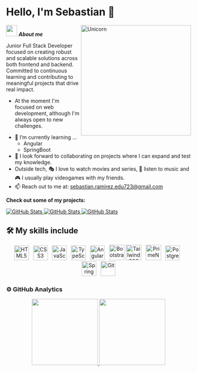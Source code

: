 # Hello, I'm Sebastian 👋

<img align="right" width=300px alt="Unicorn" src="https://c.tenor.com/GN73MKBawZYAAAAi/busy-cute.gif" />

<img src="https://media.giphy.com/media/ObNTw8Uzwy6KQ/giphy.gif" width="30px">&nbsp;***About me***

Junior Full Stack Developer focused on creating robust and scalable solutions across both frontend and backend. Committed to continuous learning and contributing to meaningful projects that drive real impact.

* At the moment I'm focused on web development, although I'm always open to new challenges.
- 🌱 I’m currently learning ...
  - Angular
  - SpringBoot
- 👯 I look forward to collaborating on projects where I can expand and test my knowledge.
- Outside tech, 🎭 I love to watch movies and series, 🎵 listen to music and 🎮 I usually play videogames with my friends.
- 📫 Reach out to me at: <a href="sebastian.ramirez.edu723@gmail.com">sebastian.ramirez.edu723@gmail.com</a>

__Check out some of my projects:__

<div>
  <p>
    <a href="https://github.com/Sebas723/Emprendev-SB">
      <img src="https://github-readme-stats.vercel.app/api/pin/?username=Sebas723&repo=Emprendev-SB" alt="GitHub Stats" />
    </a>
    <a href="https://github.com/Sebas723/Emprendev-SB">
      <img src="https://github-readme-stats.vercel.app/api/pin/?username=Sebas723&repo=Emprendev-Angular" alt="GitHub Stats" />
    </a>
    <a href="https://github.com/Sebas723/Portafolio.git">
      <img src="https://github-readme-stats.vercel.app/api/pin/?username=Sebas723&repo=Portafolio" alt="GitHub Stats" />
    </a>
  </p>
</div>

## 🛠️ My skills include

<div align="center">
  
<img src="https://cdn.jsdelivr.net/gh/devicons/devicon/icons/html5/html5-original.svg" height="40" alt="HTML5"/>
&nbsp;
<img src="https://cdn.jsdelivr.net/gh/devicons/devicon/icons/css3/css3-original.svg" height="40" alt="CSS3"/>
&nbsp;
<img src="https://cdn.jsdelivr.net/gh/devicons/devicon/icons/javascript/javascript-original.svg" height="40" alt="JavaScript"/>
&nbsp;
<img src="https://cdn.jsdelivr.net/gh/devicons/devicon/icons/typescript/typescript-original.svg" height="40" alt="TypeScript"/>
&nbsp;
<img src="https://cdn.jsdelivr.net/gh/devicons/devicon/icons/angularjs/angularjs-original.svg" height="40" alt="Angular"/>
&nbsp;
<img src="https://img.icons8.com/?size=100&id=PndQWK6M1Hjo&format=png&color=000000" height="42" alt="Bootstrap"/>
<img src="https://img.icons8.com/?size=100&id=4PiNHtUJVbLs&format=png&color=000000" height="42" alt="Tailwind CSS"/>
&nbsp;
<img src="https://img.icons8.com/?size=100&id=RJma3mLn7gPS&format=png&color=000000" height="42" alt="PrimeNg"/>
&nbsp;
<img src="https://cdn.jsdelivr.net/gh/devicons/devicon/icons/postgresql/postgresql-original.svg" height="40" alt="PostgreSQL"/>
&nbsp;
<img src="https://cdn.jsdelivr.net/gh/devicons/devicon/icons/spring/spring-original.svg" height="40" alt="Spring Boot"/>
&nbsp;
<img src="https://cdn.jsdelivr.net/gh/devicons/devicon/icons/git/git-original.svg" height="40" alt="Git"/>

</div>

### ⚙️ GitHub Analytics

<p align="center">
<a href="https://github.com/ArisGuimera">
  <img height="180em" src="https://github-readme-stats-eight-theta.vercel.app/api?username=Sebas723&show_icons=true&theme=algolia&include_all_commits=true&count_private=true"/>
  <img height="180em" src="https://github-readme-stats-eight-theta.vercel.app/api/top-langs/?username=Sebas723&layout=compact&langs_count=8&theme=algolia"/>
</a>
</p>
